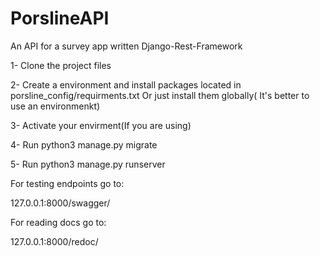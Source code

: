 # PorslineAPI

An API for a survey app written Django-Rest-Framework

1- Clone the project files

2- Create a environment and install packages located in porsline_config/requirments.txt Or just install them globally(
It's better to use an environmenkt)

3- Activate your envirment(If you are using)

4- Run python3 manage.py migrate

5- Run python3 manage.py runserver

For testing endpoints go to:

127.0.0.1:8000/swagger/

For reading docs go to:

127.0.0.1:8000/redoc/
